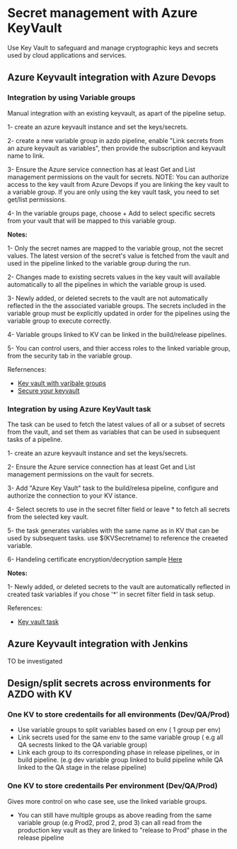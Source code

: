 # Secret management with Azure KeyVault

Use Key Vault to safeguard and manage cryptographic keys and secrets used by cloud applications and services.

## Azure Keyvault integration with Azure Devops

### Integration by using Variable groups

Manual integration with an existing keyvault, as apart of the pipeline setup.

1- create an azure keyvault instance and set the keys/secrets.

2- create a new variable group in azdo pipeline, enable "Link secrets from an azure keyvault as variables", then provide the subscription and keyvault name to link.

3- Ensure the Azure service connection has at least Get and List management permissions on the vault for secrets.  NOTE: You can authorize access to the key vault from Azure Devops if you are linking the key vault to a variable group.  If you are only using the key vault task, you need to set get/list permissions.

4- In the variable groups page, choose + Add to select specific secrets from your vault that will be mapped to this variable group.

**Notes:**

1- Only the secret names are mapped to the variable group, not the secret values. The latest version of the secret's value is fetched from the vault and used in the pipeline linked to the variable group during the run.

2- Changes made to existing secrets values in the key vault will available automatically to all the pipelines in which the variable group is used.

3- Newly added, or deleted secrets to the vault are not automatically reflected in the the associated variable groups. The secrets included in the variable group must be explicitly updated in order for the pipelines using the variable group to execute correctly.

4- Variable groups linked to KV can be linked in the build/release pipelines.

5- You can control users, and thier access roles to the linked variable group, from the security tab in the variable group.

Refernences:

- [Key vault with varibale groups](https://docs.microsoft.com/en-us/azure/devops/pipelines/library/variable-groups?view=azure-devops&tabs=yaml)
- [Secure your keyvault](https://docs.microsoft.com/en-us/azure/key-vault/key-vault-secure-your-key-vault)

### Integration by using Azure KeyVault task

The task can be used to fetch the latest values of all or a subset of secrets from the vault, and set them as variables that can be used in subsequent tasks of a pipeline.

1- create an azure keyvault instance and set the keys/secrets.

2- Ensure the Azure service connection has at least Get and List management permissions on the vault for secrets.

3- Add "Azure Key Vault" task to the build/relesa pipeline, configure and authorize the connection to your KV istance.

4- Select secrets to use in the secret filter field or leave * to fetch all secrets from the selected key vault.

5- the task generates variables with the same name as in KV that can be used by subsequent tasks. use $(KVSecretname) to reference the creaeted variable.

6- Handeling certificate encryption/decryption sample [Here](https://docs.microsoft.com/en-us/azure/devops/pipelines/tasks/deploy/azure-key-vault?view=azure-devops)

**Notes:**

1- Newly added, or deleted secrets to the vault are automatically reflected in created task variables if you chose '*' in secret filter field in task setup.

References:

- [Key vault task](https://docs.microsoft.com/en-us/azure/devops/pipelines/tasks/deploy/azure-key-vault?view=azure-devops)

## Azure Keyvault integration with Jenkins

TO be investigated

## Design/split secrets across environments for AZDO with KV

### One KV to store credentails for all environments (Dev/QA/Prod)

- Use variable groups to split variables based on env ( 1 group per env)
- Link secrets used for the same env to the same variable group ( e.g all QA secrests linked to the QA variable group)
- Link each group to its corresponding phase in release pipelines, or in build pipeline. (e.g dev variable group linked to build pipeline while QA linked to the QA stage in the relase pipeline)

### One KV to store credentails Per environment (Dev/QA/Prod)

Gives more control on who case see, use the linked variable groups.

- You can still have multiple groups as above reading from the same variable group (e.g Prod2, prod 2, prod 3) can all read from the production key vault as they are linked to "release to Prod" phase in the release pipeline
